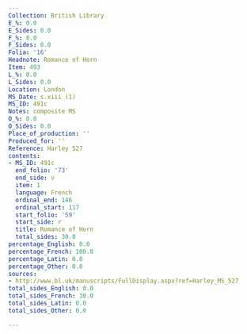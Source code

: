 ```yaml
---
Collection: British Library
E_%: 0.0
E_Sides: 0.0
F_%: 0.0
F_Sides: 0.0
Folia: '16'
Headnote: Romance of Horn
Item: 493
L_%: 0.0
L_Sides: 0.0
Location: London
MS_Date: s.xiii (1)
MS_ID: 491c
Notes: composite MS
O_%: 0.0
O_Sides: 0.0
Place_of_production: ''
Produced_for: ''
Reference: Harley 527
contents:
- MS_ID: 491c
  end_folio: '73'
  end_side: v
  item: 1
  language: French
  ordinal_end: 146
  ordinal_start: 117
  start_folio: '59'
  start_side: r
  title: Romance of Horn
  total_sides: 30.0
percentage_English: 0.0
percentage_French: 100.0
percentage_Latin: 0.0
percentage_Other: 0.0
sources:
- http://www.bl.uk/manuscripts/FullDisplay.aspx?ref=Harley_MS_527
total_sides_English: 0.0
total_sides_French: 30.0
total_sides_Latin: 0.0
total_sides_Other: 0.0

---
```


